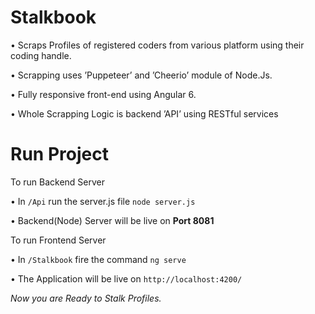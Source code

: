 # Stalkbook

• Scraps Profiles of registered coders from various platform using their coding handle.

• Scrapping uses ’Puppeteer’ and ’Cheerio’ module of Node.Js.

• Fully responsive front-end using Angular 6.

• Whole Scrapping Logic is backend ’API’ using RESTful services

# Run Project

To run Backend Server

• In ````/Api````  run the server.js file ````node server.js````

• Backend(Node) Server will be live on **Port 8081** 

To run Frontend Server

• In ````/Stalkbook```` fire the command ````ng serve````

• The Application will be live on ````http://localhost:4200/````

*Now you are Ready to Stalk Profiles.*
